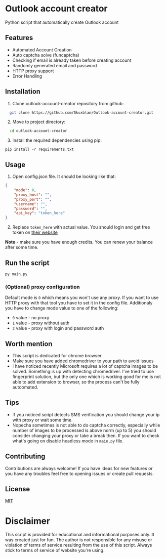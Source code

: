
# Outlook account creator

Python script that automatically create Outlook account



## Features

- Automated Account Creation
- Auto captcha solve (funcaptcha)
- Checking if email is already taken before creating account
- Randomly generated email and password
- HTTP proxy support
- Error Handling


## Installation

1. Clone outlook-account-creator repository from github:

```bash
  git clone https://github.com/Skuxblan/Outlook-account-creator.git
```

2. Move to project directory: 

```bash
  cd outlook-account-creator
```

3. Install the required dependencies using pip:

```bsah
pip install -r requirements.txt
```
## Usage

1. Open config.json file. It should be looking like that:

``` json
{
    "mode": 0,
    "proxy_host": "",
    "proxy_port": "",
    "username": "",
    "password": "",
    "api_key": "token_here"
}

```
2. Replace `token_here` with actual value. You should login and get free token on [their website](https://nopecha.com/)




**Note** - make sure you have enough credits. You can renew your balance after some time.



## Run the script

```bash
py main.py
```


### (Optional) proxy configuration

Default mode is `0`
which means you won't use any proxy. If you want to use HTTP proxy with that tool you have to set it in the config file. Additionaly you have to change mode value to one of the following:

- `0` value - no proxy
- `1` value - proxy without auth
- `2` value - proxy with login and password auth
## Worth mention

- This script is dedicated for chrome browser
- Make sure you have added chromedriver to your path to avoid issues
- I have noticed recently Microsoft requires a lot of captcha images to be solved. Something is up with detecting chromedriver. I've tried to use fingerprint solution, but the only one which is working good for me is not able to add extension to browser, so the process can't be fully autoomated.


## Tips

- If you noticed script detects SMS verification you should change your ip with proxy or wait some time.
- Nopecha sometimes is not able to do captcha correctly, especially while number of images to be processed is above norm (up to 5) you should consider changing your proxy or take a break then. If you want to check what's going on disable headless mode in `main.py` file.

## Contributing

Contributions are always welcome! If you have ideas for new features or you have any troubles feel free to opening issues or create pull requests.

## License

[MIT](https://choosealicense.com/licenses/mit/)


# Disclaimer

This script is provided for educational and informational purposes only. It was created just for fun. The author is not responsible for any misuse or violation of terms of service resulting from the use of this script. Always stick to terms of service of website you're using.
